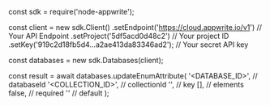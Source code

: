 const sdk = require('node-appwrite');

const client = new sdk.Client()
    .setEndpoint('https://cloud.appwrite.io/v1') // Your API Endpoint
    .setProject('5df5acd0d48c2') // Your project ID
    .setKey('919c2d18fb5d4...a2ae413da83346ad2'); // Your secret API key

const databases = new sdk.Databases(client);

const result = await databases.updateEnumAttribute(
    '<DATABASE_ID>', // databaseId
    '<COLLECTION_ID>', // collectionId
    '', // key
    [], // elements
    false, // required
    '<DEFAULT>' // default
);
